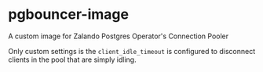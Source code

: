 # pgbouncer-image

A custom image for Zalando Postgres Operator's Connection Pooler

Only custom settings is the `client_idle_timeout` is configured to disconnect clients in the pool that are simply idling.
